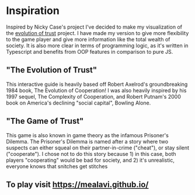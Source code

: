 # Inspiration
Inspired by Nicky Case's project I've decided to make my visualization of the [evolution of trust](https://mealavi.github.io) project. I have made my version to give more flexibility to the game player and give more information like the total wealth of society. It is also more clear in terms of programming logic, as it's written in Typescript and benefits from OOP features in comparison to pure JS.

## "The Evolution of Trust"
This interactive guide is heavily based off Robert Axelrod's groundbreaking 1984 book, The Evolution of Cooperation! I was also heavily inspired by his 1997 sequel, The Complexity of Cooperation, and Robert Putnam's 2000 book on America's declining "social capital", Bowling Alone.
## "The Game of Trust"
This game is also known in game theory as the infamous Prisoner's Dilemma. The Prisoner's Dilemma is named after a story where two suspects can either squeal on their partner-in-crime ("cheat"), or stay silent ("cooperate"). I chose not to do this story because 1) in this case, both players "cooperating" would be bad for society, and 2) it's unrealistic, everyone knows that snitches get stitches

## To play visit https://mealavi.github.io/
